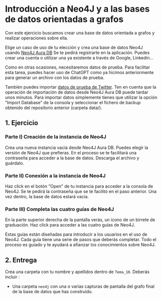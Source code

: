 # Introducción a Neo4J y a las bases de datos orientadas a grafos

Con este ejercicio buscamos crear una base de datos orientada a grafos y realizar operaciones sobre ella.

Elige un caso de uso de tu elección y crea una base de datos Neo4J usando [Neo4J Aura DB](https://console.neo4j.io) Se te pedirá registrarte en la aplicación. Puedes crear una cuenta o utilizar una ya existente a través de Google, Linkedin...

Como en otras ocasiones, necesitaremos datos de prueba. Para facilitar esta tarea, puedes hacer uso de ChatGPT como ya hicimos anteriormente para generar un archivo con los datos de prueba.

También puedes importar [datos de prueba de Twitter](https://github.com/neo4j-graph-examples/twitter-v2). Ten en cuenta que la operación de importación de datos desde Neo4J Aura DB puede tardar unos minutos. Para importar datos simplemente tienes que utilizar la opción "Import Database" de la consola y seleccionar el fichero de backup obtenido del repositorio anterior (carpeta data/).

## 1. Ejercicio

### Parte I) Creación de la instancia de Neo4J

Crea una nueva instancia vacía desde Neo4J Aura DB. Puedes elegir la versión de Neo4J que prefieras. En el proceso se te facilitará una contraseña para acceder a la base de datos. Descarga el archivo y guárdalo.

### Parte II) Conexión a la instancia de Neo4J

Haz click en el botón "Open" de tu instancia para acceder a la consola de Neo4J. Se te pedirá la contraseña que se te facilitó en el paso anterior. Una vez dentro, la base de datos estará vacía.

### Parte III) Completa las cuatro guías de Neo4J 

En la parte superior derecha de la pantalla verás, un icono de un birrete de graduación. Haz click para acceder a las cuatro guías de Neo4J.

Estas guías están diseñadas para introducir a los usuarios en el uso de Neo4J. Cada guía tiene una serie de pasos que deberás completar. Todo el proceso es guiado y te ayudará a afianzar los conocimientos sobre Neo4J.

## 2. Entrega

Crea una carpeta con tu nombre y apellidos dentro de ``Tema_10``. Deberás incluir :

- Una carpeta ``neo4j`` con una o varias capturas de pantalla del grafo final de la base de datos que has construido.